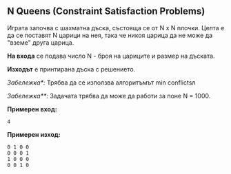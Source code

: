 ## N Queens (Constraint Satisfaction Problems)

Играта започва с шахматна дъска, състояща се от N x N плочки. Целта е да се поставят N царици на нея, така че никоя царица да не може да "вземе" друга царица. 

**На входа** се подава число N - броя на цариците и размер на дъската.

**Изходът** е принтирана дъска с решението.

_Забележка*:_ Трябва да се използва алгоритъмът min conflictsл

_Забележка**:_ Задачата трябва да може да работи за поне N = 1000.


**Примерен вход:**
```
4
```
**Примерен изход:**
```
0 1 0 0
0 0 0 1
1 0 0 0
0 0 1 0
```
